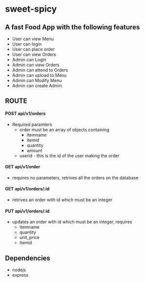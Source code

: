 # sweet-spicy
## A fast Food App with the following features
* User can view Menu
* User can login
* User can place order
* User can view Orders
* Admin can Login
* Admin can view Orders
* Admin can attend to Orders
* Admin can upload to Menu
* Admin can Modify Menu
* Admin can create Admin

## ROUTE
#### POST api/v1/orders
* Required paramters
  * order must be an array of objects containing
     * itemname
     * itemid
     * quantity
     * amount
  * userid - this is the id of the user making the order
#### GET api/v1/order
* requires no parameters, retrives all the orders on the database

#### GET api/v1/orders/:id
* retrives an order with id which must be an integer

#### PUT api/v1/orders/:id
* updates an order with id which must be an integer, requires
    * itemname
    * quantity
    * unit_price
    * itemid

## Dependencies
* nodejs
* express
